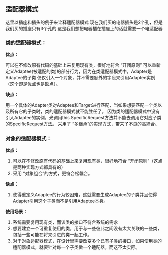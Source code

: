## 适配器模式

这里以插座和插头的例子来诠释适配器模式
现在我们买的电器插头是2个孔，但是我们买的插座只有3个孔的
这是我们想把电器插在插座上的话就需要一个电适配器

### 类的适配器模式：

**优点：**

可以在不修改原有代码的基础上来复用现有类，很好地符合 “开闭原则”
可以重新定义Adaptee(被适配的类)的部分行为，因为在类适配器模式中，Adapter是Adaptee的子类
仅仅引入一个对象，并不需要额外的字段来引用Adaptee实例（这个即是优点也是缺点）。

**缺点：**

用一个具体的Adapter类对Adaptee和Target进行匹配，当如果想要匹配一个类以及所有它的子类时，类的适配器模式就不能胜任了。
因为类的适配器模式中没有引入Adaptee的实例，光调用this.SpecificRequest方法并不能去调用它对应子类的SpecificRequest方法。
采用了 “多继承”的实现方式，带来了不良的高耦合。

### 对象的适配器模式：

**优点：**

1. 可以在不修改原有代码的基础上来复用现有类，很好地符合 “开闭原则”（这点是两种实现方式都具有的）
2. 采用 “对象组合”的方式，更符合松耦合。

**缺点：**

1. 使得重定义Adaptee的行为较困难，这就需要生成Adaptee的子类并且使得Adapter引用这个子类而不是引用Adaptee本身。

**使用场景：**

1. 系统需要复用现有类，而该类的接口不符合系统的需求
2. 想要建立一个可重复使用的类，用于与一些彼此之间没有太大关联的一些类，包括一些可能在将来引进的类一起工作。
3. 对于对象适配器模式，在设计里需要改变多个已有子类的接口，如果使用类的适配器模式，就要针对每一个子类做一个适配器，而这不太实际。

